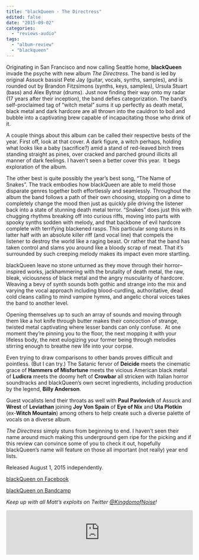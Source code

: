 ```yaml
---
title: "blackQueen - The Directress"
edited: false
date: "2015-09-02"
categories:
  - "reviews-audio"
tags:
  - "album-review"
  - "blackqueen"
---
```


Originating in San Francisco and now calling Seattle home, **blackQueen** invade the psyche with new album _The Directress_. The band is led by original Assuck bassist Pete Jay (guitar, vocals, synths, samples), and is rounded out by Brandon Fitzsimons (synths, keys, samples), Ursula Stuart (bass) and Alex Bytnar (drums). Just now finding their way onto my radar (17 years after their inception), the band defies categorization. The band’s self-proclaimed tag of “witch metal” sums it up perfectly as death metal, black metal and dark hardcore are all thrown into the cauldron to boil and bubble into a captivating brew capable of incapacitating those who drink of it.

A couple things about this album can be called their respective bests of the year. First off, look at that cover. A dark figure, a witch perhaps, holding what looks like a baby (sacrifice?) amid a stand of red-leaved birch trees standing straight as pines, over cracked and parched ground illicits all manner of dark feelings. I haven’t seen a better cover this year.  It begs exploration of the album.

The other best is quite possibly the year’s best song, “The Name of Snakes”. The track embodies how blackQueen are able to meld those disparate genres together both effortlessly and seamlessly. Throughout the album the band follows a path of their own choosing, stopping on a dime to completely change the mood then just as quickly pile driving the listener back into a state of stunning death metal terror. “Snakes” does just this with chugging rhythms breaking off into curious riffs, moving into parts with spooky synths sodden with melody, and that backbone of evil hardcore complete with terrifying blackened rasps. This particular song stuns in its latter half with an absolute killer riff (and vocal line) that compels the listener to destroy the world like a raging beast. Or rather that the band has taken control and slams you around like a bloody scrap of meat. That it’s surrounded by such creeping melody makes its impact even more startling.

blackQueen leave no stone unturned as they move through their horror–inspired works, jackhammering with the brutality of death metal, the raw, bleak, viciousness of black metal and the angry muscularity of hardcore. Weaving a bevy of synth sounds both gothic and strange into the mix and varying the vocal approach including blood-curdling, authoritative, dead cold cleans calling to mind vampire hymns, and angelic choral voices takes the band to another level.

Opening themselves up to such an array of sounds and moving through them like a hot knife through butter makes their concoction of strange, twisted metal captivating where lesser bands can only confuse.  At one moment they’re pinning you to the floor, the next mopping it with your lifeless body, the next eulogizing your former being through melodies stirring enough to breathe new life into your corpse.

Even trying to draw comparisons to other bands proves difficult and pointless. (But I can try.) The Satanic fervor of **Deicide** meets the cinematic grace of **Hammers of Misfortune** meets the vicious American black metal of **Ludicra** meets the doomy heft of **Crowbar** all stricken with Italian horror soundtracks and blackQueen’s own secret ingredients, including production by the legend, **Billy Anderson**.

Guest vocalists lend their throats as well with **Paul Pavlovich** of Assuck and **Wrest** of **Leviathan** joining **Joy Von Spain** of **Eye of Nix** and **Uta Plotkin** (ex-**Witch Mountain**) among others to help create such a diverse palette of vocals on a diverse album.

_The Directress_ simply stuns from beginning to end. I haven’t seen their name around much making this underground gem ripe for the picking and if this review can convince some of you to check it out, hopefully blackQueen’s name will feature on those all important (not really) year end lists.

Released August 1, 2015 independently.

[blackQueen on Facebook](https://www.facebook.com/blackqueenwitch)

[blackQueen on Bandcamp](https://witchmetal.bandcamp.com/)

_Keep up with all Matt’s exploits on Twitter [@KingdomofNoise](https://twitter.com/kingdomofnoise)!_

<iframe style="border: 0; width: 100%; height: 120px;" src="https://bandcamp.com/EmbeddedPlayer/album=1727944515/size=large/bgcol=ffffff/linkcol=0687f5/tracklist=false/artwork=small/transparent=true/" width="300" height="150" seamless=""><a href="http://witchmetal.bandcamp.com/album/the-directress">The Directress by blackQueen</a></iframe>
